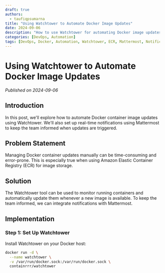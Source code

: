 ```yaml
---
draft: true
authors: 
  - taufiqpsumarna
title: "Using Watchtower to Automate Docker Image Updates"
date: 2024-09-06
description: "How to use Watchtower for automating Docker image updates with notifications in Mattermost."
categories: [DevOps, Automation]
tags: [DevOps, Docker, Automation, Watchtower, ECR, Mattermost, Notifications]
---
```


# Using Watchtower to Automate Docker Image Updates

*Published on 2024-09-06*

## Introduction

In this post, we'll explore how to automate Docker container image updates using Watchtower. We'll also set up real-time notifications using Mattermost to keep the team informed when updates are triggered.

## Problem Statement

Managing Docker container updates manually can be time-consuming and error-prone. This is especially true when using Amazon Elastic Container Registry (ECR) for image storage.

## Solution

The Watchtower tool can be used to monitor running containers and automatically update them whenever a new image is available. To keep the team informed, we can integrate notifications with Mattermost.

## Implementation

### Step 1: Set Up Watchtower

Install Watchtower on your Docker host:

``` bash
docker run -d \
  --name watchtower \
  -v /var/run/docker.sock:/var/run/docker.sock \
  containrrr/watchtower
```